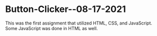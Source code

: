 # Button-Clicker--08-17-2021
This was the first assignment that utilized HTML, CSS, and JavaScript. Some JavaScript was done in HTML as well.
